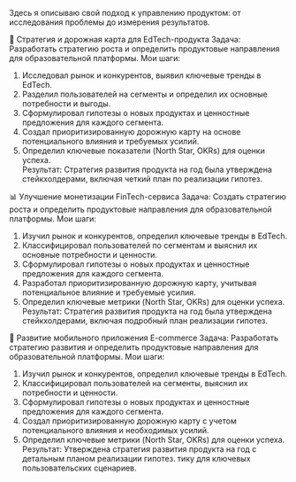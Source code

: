 Здесь я описываю свой подход к управлению продуктом: от исследования проблемы до измерения результатов.

🚀 Стратегия и дорожная карта для EdTech-продукта
Задача: Разработать стратегию роста и определить продуктовые направления для образовательной платформы.
Мои шаги:
1. Исследовал рынок и конкурентов, выявил ключевые тренды в EdTech.
2. Разделил пользователей на сегменты и определил их основные потребности и выгоды.
3. Сформулировал гипотезы о новых продуктах и ценностные предложения для каждого сегмента.
4. Создал приоритизированную дорожную карту на основе потенциального влияния и требуемых усилий.
5. Определил ключевые показатели (North Star, OKRs) для оценки успеха.   
Результат: Стратегия развития продукта на год была утверждена стейкхолдерами, включая четкий план по реализации гипотез.

📊 Улучшение монетизации FinTech-сервиса
Задача: Создать стратегию роста и определить продуктовые направления для образовательной платформы.
Мои шаги:
1. Изучил рынок и конкурентов, определил ключевые тренды в EdTech.
2. Классифицировал пользователей по сегментам и выяснил их основные потребности и ценности.
3. Сформулировал гипотезы о новых продуктах и ценностные предложения для каждого сегмента.
4. Разработал приоритизированную дорожную карту, учитывая потенциальное влияние и требуемые усилия.
5. Определил ключевые метрики (North Star, OKRs) для оценки успеха.
Результат: Стратегия развития продукта на год была утверждена стейкхолдерами, включая подробный план реализации гипотез.

🛒 Развитие мобильного приложения E-commerce
Задача: Разработать стратегию развития и определить продуктовые направления для образовательной платформы.
Мои шаги:
1. Изучил рынок и конкурентов, определил ключевые тренды в EdTech.
2. Классифицировал пользователей на сегменты, выяснил их потребности и ценности.
3. Сформулировал гипотезы о новых продуктах и ценностные предложения для каждого сегмента.
4. Создал приоритизированную дорожную карту с учетом потенциального влияния и необходимых усилий.
5. Определил ключевые метрики (North Star, OKRs) для оценки успеха.
Результат: Утверждена стратегия развития продукта на год с детальным планом реализации гипотез.
тику для ключевых пользовательских сценариев.


